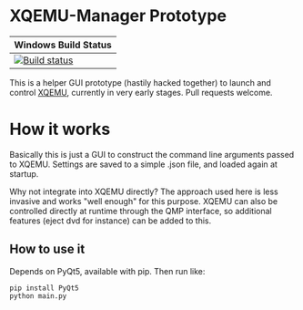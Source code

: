 # XQEMU-Manager Prototype

| Windows Build Status |
| -------------------- |
| [![Build status](https://ci.appveyor.com/api/projects/status/9hb88yawy54b0086?svg=true)](https://ci.appveyor.com/project/xqemu-bot/xqemu-manager) |

This is a helper GUI prototype (hastily hacked together) to launch and control
[XQEMU](http://github.com/xqemu/xqemu), currently in very early stages. Pull
requests welcome.

# How it works

Basically this is just a GUI to construct the command line arguments passed
to XQEMU. Settings are saved to a simple .json file, and loaded again at
startup.

Why not integrate into XQEMU directly? The approach used here is less invasive
and works "well enough" for this purpose. XQEMU can also be controlled directly
at runtime through the QMP interface, so additional features (eject dvd for
instance) can be added to this.

## How to use it

Depends on PyQt5, available with pip. Then run like:

```
pip install PyQt5
python main.py
```

